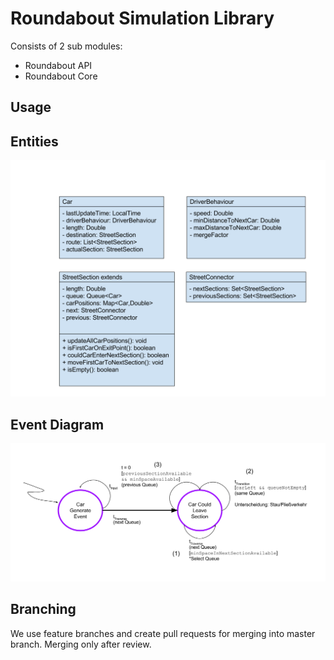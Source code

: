 # Roundabout Simulation Library
Consists of 2 sub modules:
- Roundabout API
- Roundabout Core

## Usage

## Entities
![Entities](images/Entities.svg)

## Event Diagram
![Event Diagram](images/EventDiagram.svg)

## Branching
We use feature branches and create pull requests for merging into master branch. Merging only after review.
